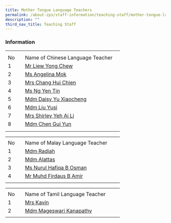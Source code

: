 ```yaml
---
title: Mother Tongue Language Teachers
permalink: /about-zps/staff-information/teaching-staff/mother-tongue-language-teachers/
description: ""
third_nav_title: Teaching Staff
---
```

### **Information**
<table style="border-collapse:
 collapse;width:270pt" width="360" cellspacing="0" cellpadding="0" border="0"><colgroup><col style="mso-width-source:userset;mso-width-alt:1462;width:30pt" width="40"> <col style="mso-width-source:userset;mso-width-alt:11702;width:240pt" width="320"></colgroup><tbody><tr style="mso-height-source:userset;height:7.5pt" height="10"><td style="height:7.5pt;width:30pt" width="40" class="xl67" height="10"></td><td style="width:240pt" width="320" class="xl66"></td></tr><tr style="height:15.75pt" height="21"><td style="height:15.75pt" class="xl68" height="21">No</td><td style="border-left:none" class="xl69">Name of Chinese Language Teacher</td></tr><tr style="height:15.75pt" height="21"><td style="height:15.75pt" class="xl67" height="21">1</td><td style="border-top:none" class="xl70"><a href="mailto:liew_yong_chew@moe.edu.sg">Mr Liew Yong Chew</a></td></tr><tr style="height:15.75pt" height="21"><td style="height:15.75pt" class="xl67" height="21">2</td><td style="border-top:none" class="xl70"><a href="mailto:angelina_mok_yin_peng@moe.edu.sg">Ms Angelina Mok</a></td></tr><tr style="height:15.75pt" height="21"><td style="height:15.75pt" class="xl67" height="21">3</td><td style="border-top:none" class="xl70"><a href="mailto:hsu_hui-chien@moe.edu.sg">Mrs Chang Hui Chien</a></td></tr><tr style="height:15.75pt" height="21"><td style="height:15.75pt" class="xl67" height="21">4</td><td style="border-top:none" class="xl70"><a href="mailto:ng_yen_tin@moe.edu.sg">Ms Ng Yen Tin</a></td></tr><tr style="height:15.75pt" height="21"><td style="height:15.75pt" class="xl67" height="21">5</td><td style="border-top:none" class="xl70"><a href="mailto:yu_xiaocheng@moe.edu.sg">Mdm Daisy Yu Xiaocheng</a></td></tr><tr style="height:15.75pt" height="21"><td style="height:15.75pt" class="xl67" height="21">6</td><td style="border-top:none" class="xl70"><a href="mailto:liu_yusi@moe.edu.sg">Mdm Liu Yusi</a></td></tr><tr style="height:15.75pt" height="21"><td style="height:15.75pt" class="xl67" height="21">7</td><td style="border-top:none" class="xl70"><a href="mailto:ng_ai_li_shirleywijaya@moe.edu.sg">Mrs Shirley Yeh Ai Li</a></td></tr><tr style="height:15.75pt" height="21"><td style="height:15.75pt" class="xl67" height="21">8</td><td style="border-top:none" class="xl70"><a href="mailto:chen_guiyun@moe.edu.sg">Mdm&nbsp;Chen Gui Yun</a></td></tr><tr style="mso-height-source:userset;height:6.75pt" height="9"><td style="height:6.75pt" class="xl67" height="9"></td><td class="xl66"></td></tr></tbody></table>
 
 <table style="border-collapse:
 collapse;width:270pt" width="360" cellspacing="0" cellpadding="0" border="0"><colgroup><col style="mso-width-source:userset;mso-width-alt:1462;width:30pt" width="40"> <col style="mso-width-source:userset;mso-width-alt:11702;width:240pt" width="320"></colgroup><tbody><tr style="mso-height-source:userset;height:5.25pt" height="7"><td style="height:5.25pt;width:30pt" width="40" class="xl67" height="7"></td><td style="width:240pt" width="320" class="xl66"></td></tr><tr style="height:15.75pt" height="21"><td style="height:15.75pt" class="xl68" height="21">No</td><td style="border-left:none" class="xl69">Name of Malay Language Teacher</td></tr><tr style="height:15.75pt" height="21"><td style="height:15.75pt" class="xl67" height="21">1</td><td style="border-top:none;width:240pt" width="320" class="xl70"><a href="mailto:radiah_mohammad_yusoff@moe.edu.sg">Mdm Radiah</a></td></tr><tr style="height:15.75pt" height="21"><td style="height:15.75pt" class="xl67" height="21">2</td><td style="border-top:none;width:240pt" width="320" class="xl71"><a href="mailto:alattas_shahrazad_aqel@moe.edu.sg">Mdm Alattas</a></td></tr><tr style="height:15.75pt" height="21"><td style="height:15.75pt" class="xl67" height="21">3</td><td style="border-top:none;width:240pt" width="320" class="xl71"><a href="mailto:nurul_hafiqa_osman@moe.edu.sg">Ms Nurul Hafiqa B Osman</a></td></tr><tr style="height:15.75pt" height="21"><td style="height:15.75pt" class="xl67" height="21">4</td><td style="border-top:none;width:240pt" width="320" class="xl71"><a href="mailto:muhammad_firdaus_amir@moe.edu.sg">Mr Muhd Firdaus B Amir</a></td></tr><tr style="mso-height-source:userset;height:5.25pt" height="7"><td style="height:5.25pt" class="xl67" height="7"></td><td class="xl66"></td></tr></tbody></table>
 
 <table style="border-collapse:
 collapse;width:270pt" width="360" cellspacing="0" cellpadding="0" border="0"><colgroup><col style="mso-width-source:userset;mso-width-alt:1462;width:30pt" width="40"> <col style="mso-width-source:userset;mso-width-alt:11702;width:240pt" width="320"></colgroup><tbody><tr style="mso-height-source:userset;height:5.25pt" height="7"><td style="height:5.25pt;width:30pt" width="40" class="xl67" height="7"></td><td style="width:240pt" width="320" class="xl66"></td></tr><tr style="height:15.75pt" height="21"><td style="height:15.75pt" class="xl68" height="21">No</td><td style="border-left:none" class="xl69">Name of Tamil Language Teacher</td></tr><tr style="height:15.75pt" height="21"><td style="height:15.75pt" class="xl67" height="21">1</td><td style="border-top:none;width:240pt" width="320" class="xl70"><a href="mailto:kavinchelvan_kalaivani@moe.edu.sg">Mrs Kavin</a></td></tr><tr style="height:15.75pt" height="21"><td style="height:15.75pt" class="xl67" height="21">2</td><td style="border-top:none;width:240pt" width="320" class="xl71"><a href="mailto:mageswari_kanapathy@moe.edu.sg">Mdm Mageswari Kanapathy</a></td></tr><tr style="mso-height-source:userset;height:3.75pt" height="5"><td style="height:3.75pt" class="xl67" height="5"></td><td class="xl66"></td></tr></tbody></table>